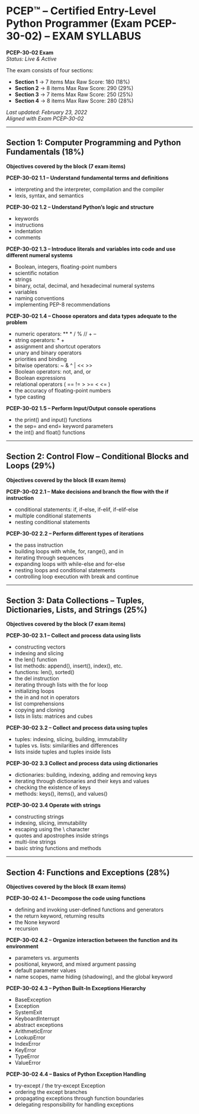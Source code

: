 # PCEP™ – Certified Entry-Level Python Programmer (Exam PCEP-30-02) – EXAM SYLLABUS

**PCEP-30-02 Exam**  
*Status: Live & Active*  

The exam consists of four sections:

- **Section 1** → 7 items Max Raw Score: 180 (18%)
- **Section 2** → 8 items Max Raw Score: 290 (29%)
- **Section 3** → 7 items Max Raw Score: 250 (25%)
- **Section 4** → 8 items Max Raw Score: 280 (28%)

*Last updated: February 23, 2022*  
*Aligned with Exam PCEP-30-02*

---

## Section 1: Computer Programming and Python Fundamentals (18%)

**Objectives covered by the block (7 exam items)**

**PCEP-30-02 1.1 – Understand fundamental terms and definitions**
- interpreting and the interpreter, compilation and the compiler
- lexis, syntax, and semantics

**PCEP-30-02 1.2 – Understand Python’s logic and structure**
- keywords
- instructions
- indentation
- comments

**PCEP-30-02 1.3 – Introduce literals and variables into code and use different numeral systems**
- Boolean, integers, floating-point numbers
- scientific notation
- strings
- binary, octal, decimal, and hexadecimal numeral systems
- variables
- naming conventions
- implementing PEP-8 recommendations

**PCEP-30-02 1.4 – Choose operators and data types adequate to the problem**
- numeric operators: ** * / % // + –
- string operators: * +
- assignment and shortcut operators
- unary and binary operators
- priorities and binding
- bitwise operators: ~ & ^ | << >>
- Boolean operators: not, and, or
- Boolean expressions
- relational operators ( == != > >= < <= )
- the accuracy of floating-point numbers
- type casting

**PCEP-30-02 1.5 – Perform Input/Output console operations**
- the print() and input() functions
- the sep= and end= keyword parameters
- the int() and float() functions

---

## Section 2: Control Flow – Conditional Blocks and Loops (29%)

**Objectives covered by the block (8 exam items)**

**PCEP-30-02 2.1 – Make decisions and branch the flow with the if instruction**
- conditional statements: if, if-else, if-elif, if-elif-else
- multiple conditional statements
- nesting conditional statements

**PCEP-30-02 2.2 – Perform different types of iterations**
- the pass instruction
- building loops with while, for, range(), and in
- iterating through sequences
- expanding loops with while-else and for-else
- nesting loops and conditional statements
- controlling loop execution with break and continue

---

## Section 3: Data Collections – Tuples, Dictionaries, Lists, and Strings (25%)

**Objectives covered by the block (7 exam items)**

**PCEP-30-02 3.1 – Collect and process data using lists**
- constructing vectors
- indexing and slicing
- the len() function
- list methods: append(), insert(), index(), etc.
- functions: len(), sorted()
- the del instruction
- iterating through lists with the for loop
- initializing loops
- the in and not in operators
- list comprehensions
- copying and cloning
- lists in lists: matrices and cubes

**PCEP-30-02 3.2 – Collect and process data using tuples**
- tuples: indexing, slicing, building, immutability
- tuples vs. lists: similarities and differences
- lists inside tuples and tuples inside lists

**PCEP-30-02 3.3 Collect and process data using dictionaries**
- dictionaries: building, indexing, adding and removing keys
- iterating through dictionaries and their keys and values
- checking the existence of keys
- methods: keys(), items(), and values()

**PCEP-30-02 3.4 Operate with strings**
- constructing strings
- indexing, slicing, immutability
- escaping using the \ character
- quotes and apostrophes inside strings
- multi-line strings
- basic string functions and methods

---

## Section 4: Functions and Exceptions (28%)

**Objectives covered by the block (8 exam items)**

**PCEP-30-02 4.1 – Decompose the code using functions**
- defining and invoking user-defined functions and generators
- the return keyword, returning results
- the None keyword
- recursion

**PCEP-30-02 4.2 – Organize interaction between the function and its environment**
- parameters vs. arguments
- positional, keyword, and mixed argument passing
- default parameter values
- name scopes, name hiding (shadowing), and the global keyword

**PCEP-30-02 4.3 – Python Built-In Exceptions Hierarchy**
- BaseException
- Exception
- SystemExit
- KeyboardInterrupt
- abstract exceptions
- ArithmeticError
- LookupError
- IndexError
- KeyError
- TypeError
- ValueError

**PCEP-30-02 4.4 – Basics of Python Exception Handling**
- try-except / the try-except Exception
- ordering the except branches
- propagating exceptions through function boundaries
- delegating responsibility for handling exceptions
